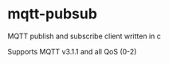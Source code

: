 # mqtt-pubsub
MQTT publish and subscribe client written in c

Supports MQTT v3.1.1 and all QoS (0-2)
